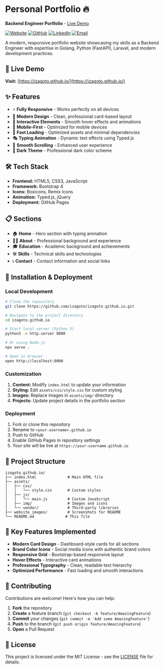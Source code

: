 # Personal Portfolio 🔥
**Backend Engineer Portfolio** - [Live Demo](https://izagoto.github.io/)

[![Website](https://img.shields.io/badge/website-up-brightgreen)](https://izagoto.github.io/)
[![GitHub](https://img.shields.io/badge/github-izagoto-blue)](https://github.com/izagoto)
[![LinkedIn](https://img.shields.io/badge/linkedin-connect-blue)](https://linkedin.com/in/izagoto)
[![Email](https://img.shields.io/badge/email-contact-red)](mailto:id.igoto12@gmail.com)

A modern, responsive portfolio website showcasing my skills as a Backend Engineer with expertise in Golang, Python (FastAPI), Laravel, and modern development practices.

## 🚀 Live Demo
**Visit:** [https://izagoto.github.io/](https://izagoto.github.io/)



## ✨ Features
- ⚡️ **Fully Responsive** - Works perfectly on all devices
- 🎨 **Modern Design** - Clean, professional card-based layout
- 🎯 **Interactive Elements** - Smooth hover effects and animations
- 📱 **Mobile-First** - Optimized for mobile devices
- 🚀 **Fast Loading** - Optimized assets and minimal dependencies
- 🎭 **Typing Animation** - Dynamic text effects using Typed.js
- 🎪 **Smooth Scrolling** - Enhanced user experience
- 🌙 **Dark Theme** - Professional dark color scheme

## 🛠️ Tech Stack
- **Frontend:** HTML5, CSS3, JavaScript
- **Framework:** Bootstrap 4
- **Icons:** Boxicons, Remix Icons
- **Animation:** Typed.js, jQuery
- **Deployment:** GitHub Pages

## 📋 Sections
- 🏠 **Home** - Hero section with typing animation
- 👨‍💻 **About** - Professional background and experience
- 🎓 **Education** - Academic background and achievements
- 🛠️ **Skills** - Technical skills and technologies
- 📞 **Contact** - Contact information and social links

## 🚀 Installation & Deployment

### Local Development
```bash
# Clone the repository
git clone https://github.com/izagoto/izagoto.github.io.git

# Navigate to the project directory
cd izagoto.github.io

# Start local server (Python 3)
python3 -m http.server 8000

# Or using Node.js
npx serve .

# Open in browser
open http://localhost:8000
```

### Customization
1. **Content:** Modify `index.html` to update your information
2. **Styling:** Edit `assets/css/style.css` for custom styling
3. **Images:** Replace images in `assets/img/` directory
4. **Projects:** Update project details in the portfolio section

### Deployment
1. Fork or clone this repository
2. Rename to `<your-username>.github.io`
3. Push to GitHub
4. Enable GitHub Pages in repository settings
5. Your site will be live at `https://your-username.github.io`

## 📁 Project Structure
```
izagoto.github.io/
├── index.html              # Main HTML file
├── assets/
│   ├── css/
│   │   └── style.css       # Custom styles
│   ├── js/
│   │   └── main.js         # Custom JavaScript
│   ├── img/                # Images and icons
│   └── vendor/             # Third-party libraries
├── website_images/         # Screenshots for README
└── README.md              # This file
```

## 🎯 Key Features Implemented
- **Modern Card Design** - Dashboard-style cards for all sections
- **Brand Color Icons** - Social media icons with authentic brand colors
- **Responsive Grid** - Bootstrap-based responsive layout
- **Hover Effects** - Interactive card animations
- **Professional Typography** - Clean, readable text hierarchy
- **Optimized Performance** - Fast loading and smooth interactions

## 🤝 Contributing
Contributions are welcome! Here's how you can help:

1. **Fork** the repository
2. **Create** a feature branch (`git checkout -b feature/AmazingFeature`)
3. **Commit** your changes (`git commit -m 'Add some AmazingFeature'`)
4. **Push** to the branch (`git push origin feature/AmazingFeature`)
5. **Open** a Pull Request

## 📄 License
This project is licensed under the MIT License - see the [LICENSE](LICENSE) file for details.


